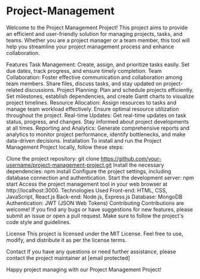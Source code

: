 # Project-Management

Welcome to the Project Management Project! This project aims to provide an efficient and user-friendly solution for managing projects, tasks, and teams. Whether you are a project manager or a team member, this tool will help you streamline your project management process and enhance collaboration.

Features
Task Management: Create, assign, and prioritize tasks easily. Set due dates, track progress, and ensure timely completion.
Team Collaboration: Foster effective communication and collaboration among team members. Share files, discuss tasks, and stay updated on project-related discussions.
Project Planning: Plan and schedule projects efficiently. Set milestones, establish dependencies, and create Gantt charts to visualize project timelines.
Resource Allocation: Assign resources to tasks and manage team workload effectively. Ensure optimal resource utilization throughout the project.
Real-time Updates: Get real-time updates on task status, progress, and changes. Stay informed about project developments at all times.
Reporting and Analytics: Generate comprehensive reports and analytics to monitor project performance, identify bottlenecks, and make data-driven decisions.
Installation
To install and run the Project Management Project locally, follow these steps:

Clone the project repository: git clone https://github.com/your-username/project-management-project.git
Install the necessary dependencies: npm install
Configure the project settings, including database connection and authentication.
Start the development server: npm start
Access the project management tool in your web browser at http://localhost:3000.
Technologies Used
Front-end: HTML, CSS, JavaScript, React.js
Back-end: Node.js, Express.js
Database: MongoDB
Authentication: JWT (JSON Web Tokens)
Contributing
Contributions are welcome! If you find any bugs or have suggestions for new features, please submit an issue or open a pull request. Make sure to follow the project's code style and guidelines.

License
This project is licensed under the MIT License. Feel free to use, modify, and distribute it as per the license terms.

Contact
If you have any questions or need further assistance, please contact the project maintainer at [email protected]

Happy project managing with our Project Management Project!
